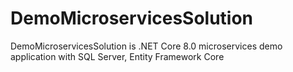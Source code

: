 # DemoMicroservicesSolution
DemoMicroservicesSolution is .NET Core 8.0 microservices demo application with SQL Server, Entity Framework Core
